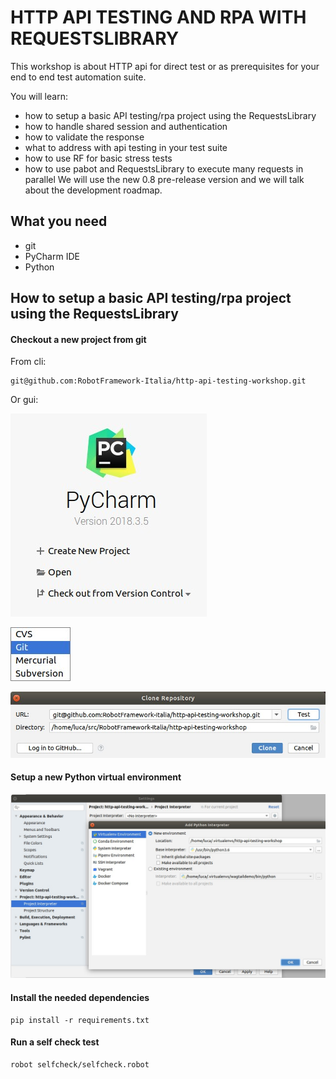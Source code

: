 # HTTP API TESTING AND RPA WITH REQUESTSLIBRARY

This workshop is about HTTP api for direct test or as prerequisites for your end to end test automation suite.

You will learn:
- how to setup a basic API testing/rpa project using the RequestsLibrary
- how to handle shared session and authentication
- how to validate the response
- what to address with api testing in your test suite
- how to use RF for basic stress tests
- how to use pabot and RequestsLibrary to execute many requests in parallel
We will use the new 0.8 pre-release version and we will talk about the development roadmap.

## What you need
- git
- PyCharm IDE
- Python

## How to setup a basic API testing/rpa project using the RequestsLibrary

#### Checkout a new project from git

From cli:

    git@github.com:RobotFramework-Italia/http-api-testing-workshop.git

Or gui:

![](./readme-imgs/Selection_201.jpg)

![](./readme-imgs/Menu_200.jpg)

![](./readme-imgs/Clone%20Repository_202.jpg)

#### Setup a new Python virtual environment

![](./readme-imgs/Selection_203.jpg)

#### Install the needed dependencies

    pip install -r requirements.txt 

#### Run a self check test

    robot selfcheck/selfcheck.robot
